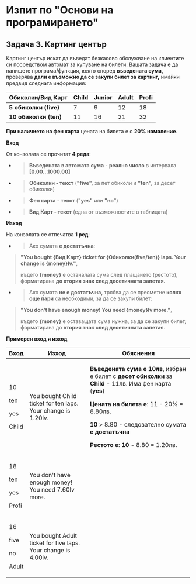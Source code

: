 <h1 id="изпит-по-основи-на-програмирането">Изпит по "Основи на програмирането"</h1>
<h2 id="задача-3.-картинг-център">Задача 3. Картинг център</h2>
<p>Картинг център искат да въведат безкасово обслужване на клиентите си посредством автомат за купуване на билети. Вашата задача е да напишете програма/функция, която според <strong>въведената сума,</strong> проверява <strong>дали е възможно да се закупи билет за картинг,</strong> имайки предвид следната информация:</p>
<table>
<thead>
<tr class="header">
<th><strong>Обиколки/Вид Карт</strong></th>
<th><strong>Child</strong></th>
<th><strong>Junior</strong></th>
<th><strong>Adult</strong></th>
<th><strong>Profi</strong></th>
</tr>
</thead>
<tbody>
<tr class="odd">
<td><strong>5 обиколки (five)</strong></td>
<td>7</td>
<td>9</td>
<td>12</td>
<td>18</td>
</tr>
<tr class="even">
<td><strong>10 обиколки (ten)</strong></td>
<td>11</td>
<td>16</td>
<td>21</td>
<td>32</td>
</tr>
</tbody>
</table>
<p><strong>При наличието на фен карта</strong> цената на билета е с <strong>20% намаление</strong>.</p>
<p><strong>Вход</strong></p>
<p>От конзолата се прочитат <strong>4 реда</strong>:</p>
<ul>
<li><blockquote>
<p><strong>Въведената в автомата сума</strong> - <strong>реално число</strong> в интервала <strong>[0.00…1000.00]</strong></p>
</blockquote></li>
<li><blockquote>
<p><strong>Обиколки - текст</strong> (<strong>"five",</strong> за пет обиколи и <strong>"ten",</strong> за десет обиколки)</p>
</blockquote></li>
<li><blockquote>
<p><strong>Фен карта</strong> - <strong>текст</strong> (<strong>"yes"</strong> или <strong>"no"</strong>)</p>
</blockquote></li>
<li><blockquote>
<p><strong>Вид Карт - текст</strong> (една от възможностите в таблицата)</p>
</blockquote></li>
</ul>
<p><strong>Изход</strong></p>
<p>На конзолата се отпечатва <strong>1 ред</strong>:</p>
<ul>
<li><blockquote>
<p>Ако сумата <strong>е достатъчна</strong>:</p>
</blockquote></li>
</ul>
<blockquote>
<p><strong>"You bought {Вид Карт} ticket for {Обиколки(five/ten)} laps. Your change is {money}lv."</strong>,</p>
<p>където <strong>{money}</strong> e останалата сума след плащането (рестото), форматирана <strong>до втория знак след десетичната запетая.</strong></p>
</blockquote>
<ul>
<li><blockquote>
<p>Ако сумата <strong>не е достатъчна,</strong> трябва да се пресметне <strong>колко още пари</strong> са необходими, за да се закупи билет:</p>
</blockquote></li>
</ul>
<blockquote>
<p><strong>"You don't have enough money! You need {money}lv more."</strong>,</p>
<p>където <strong>{money}</strong> e оставащата сума нужна, за да се закупи билет, форматирана до <strong>втория знак след десетичната запетая</strong>.</p>
</blockquote>
<p><strong>Примерен вход и изход</strong></p>
<table>
<thead>
<tr class="header">
<th><strong>Вход</strong></th>
<th><strong>Изход</strong></th>
<th><strong>Обяснения</strong></th>
</tr>
</thead>
<tbody>
<tr class="odd">
<td><p>10</p>
<p>ten</p>
<p>yes</p>
<p>Child</p></td>
<td>You bought Child ticket for ten laps. Your change is 1.20lv.</td>
<td><p><strong>Въведената сума е 10лв</strong>, избран е билет с <strong>десет обиколки</strong> за <strong>Child</strong> - 11лв. Има фен карта (<strong>yes</strong>)</p>
<p><strong>Цената на билета е</strong>: 11 - 20% = 8.80лв.</p>
<p><strong>10</strong> &gt; 8.80 - следователно сумата <strong>е достатъчна</strong></p>
<p><strong>Рестото е</strong>: <strong>10</strong> - 8.80 = 1.20лв.</p></td>
</tr>
<tr class="even">
<td><p>18</p>
<p>ten</p>
<p>yes</p>
<p>Profi</p></td>
<td>You don't have enough money! You need 7.60lv more.</td>
<td></td>
</tr>
<tr class="odd">
<td><p>16</p>
<p>five</p>
<p>no</p>
<p>Adult</p></td>
<td>You bought Adult ticket for five laps. Your change is 4.00lv.</td>
<td></td>
</tr>
</tbody>
</table>
